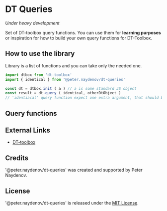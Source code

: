 # DT Queries

*Under heavy development*

Set of DT-toolbox query functions. You can use them for **learning purposes** or inspiration for how to build your own query functions for DT-Toolbox.


## How to use the library

Library is a list of functions and you can take only the needed one.

```js
import dtbox from 'dt-toolbox'
import { identical } from '@peter.naydenov/dt-queries'

const dt = dtbox.init ( a ) // a is some standard JS object
const result = dt.query ( identical, otherDtObject )  
// 'identiacal' query function expect one extra argument, that should be a dt-object
```

## Query functions





## External Links
- [DT-toolbox](https://github.com/PeterNaydenov/dt-toolbox)


## Credits
'@peter.naydenov/dt-queries' was created and supported by Peter Naydenov.



## License
'@peter.naydenov/dt-queries' is released under the [MIT License](http://opensource.org/licenses/MIT).


